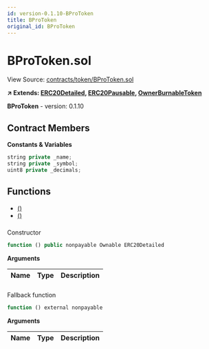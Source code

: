 ```yaml
---
id: version-0.1.10-BProToken
title: BProToken
original_id: BProToken
---
```


# BProToken.sol

View Source: [contracts/token/BProToken.sol](../../contracts/token/BProToken.sol)

**↗ Extends: [ERC20Detailed](ERC20Detailed.md), [ERC20Pausable](ERC20Pausable.md), [OwnerBurnableToken](OwnerBurnableToken.md)**

**BProToken** - version: 0.1.10

## Contract Members
**Constants & Variables**

```js
string private _name;
string private _symbol;
uint8 private _decimals;

```

## Functions

- [()](#)
- [()](#)

### 

Constructor

```js
function () public nonpayable Ownable ERC20Detailed 
```

**Arguments**

| Name        | Type           | Description  |
| ------------- |------------- | -----|

### 

Fallback function

```js
function () external nonpayable
```

**Arguments**

| Name        | Type           | Description  |
| ------------- |------------- | -----|

